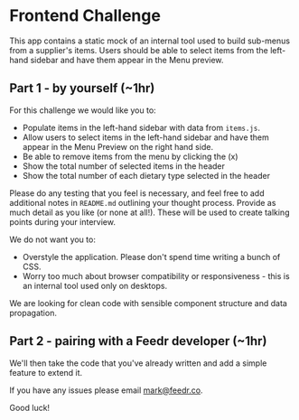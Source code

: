 # Frontend Challenge 

This app contains a static mock of an internal tool used to build sub-menus from a supplier's items.
Users should be able to select items from the left-hand sidebar and have them appear in the Menu preview.

## Part 1 - by yourself (~1hr)

For this challenge we would like you to:

- Populate items in the left-hand sidebar with data from `items.js`.
- Allow users to select items in the left-hand sidebar and have them appear in the Menu Preview on the right hand side.
- Be able to remove items from the menu by clicking the (x)
- Show the total number of selected items in the header
- Show the total number of each dietary type selected in the header

Please do any testing that you feel is necessary, and feel free to add additional notes in `README.md` outlining your thought process. Provide as much detail as you like (or none at all!). These will be used to create talking points during your interview.

We do not want you to:

- Overstyle the application. Please don't spend time writing a bunch of CSS.
- Worry too much about browser compatibility or responsiveness - this is an internal tool used only on desktops. 

We are looking for clean code with sensible component structure and data propagation. 

## Part 2 - pairing with a Feedr developer (~1hr)

We'll then take the code that you've already written and add a simple feature to extend it.


If you have any issues please email mark@feedr.co.

Good luck!
